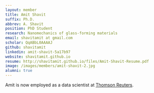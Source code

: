 ```yaml
---
layout: member
title: Amit Shavit
suffix: Ph.D.
abbrev: A. Shavit
position: PhD Student
research: Nanomechanics of glass-forming materials
email: shavitamit at gmail.com
scholar: QqABbL0AAAAJ
github: shavitamit
linkedin: amit-shavit-5a17b97
website: shavitamit.github.io
resume: http://shavitamit.github.io/files/Amit-Shavit-Resume.pdf
image: /images/members/amit-shavit-2.jpg
alumni: true
---
```


Amit is now employed as a data scientist at [Thomson Reuters](http://thomsonreuters.com/).
